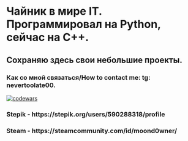 <h1> Чайник в мире IT. Программировал на Python, сейчас  на C++. </h1>
<h2> Сохраняю здесь свои небольшие проекты. </h2>
<h3> Как со мной связаться/How to contact me:  tg: nevertoolate00.</h3>

 
[![codewars](https://www.codewars.com/users/moond0wner/badges/large)](https://www.codewars.com/users/moond0wner)
<h3> Stepik - https://stepik.org/users/590288318/profile </h3>
<h3> Steam - https://steamcommunity.com/id/moond0wner/ </h3>



<!---
moond0wner/moond0wner is a ✨ special ✨ repository because its `README.md` (this file) appears on your GitHub profile.
You can click the Preview link to take a look at your changes.
--->
